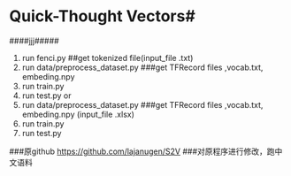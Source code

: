 # Quick-Thought Vectors#
####jjj#####
1. run fenci.py ##get tokenized file(input_file .txt)
2. run data/preprocess_dataset.py ###get TFRecord files ,vocab.txt, embeding.npy
3. run train.py
4. run test.py
or 
1. run data/preprocess_dataset.py ###get TFRecord files ,vocab.txt, embeding.npy (input_file .xlsx)
2. run train.py
3. run test.py

###原github https://github.com/lajanugen/S2V
###对原程序进行修改，跑中文语料